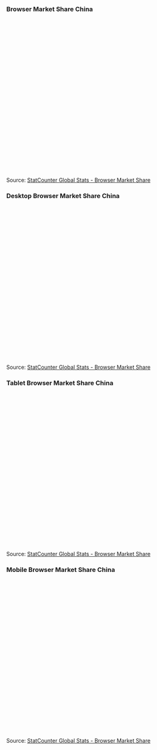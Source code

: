 ### Browser Market Share China

<div id="all-browser-CN-monthly-201807-201907" width="600" height="400" style="width:600px; height: 400px;"></div><!-- You may change the values of width and height above to resize the chart --><p>Source: <a href="https://gs.statcounter.com/browser-market-share/all/china#monthly-201807-201907">StatCounter Global Stats - Browser Market Share</a></p><script type="text/javascript" src="https://www.statcounter.com/js/fusioncharts.js"></script><script type="text/javascript" src="https://gs.statcounter.com/chart.php?all-browser-CN-monthly-201807-201907&chartWidth=600"></script>

### Desktop Browser Market Share China

<div id="desktop-browser-CN-monthly-201807-201907" width="600" height="400" style="width:600px; height: 400px;"></div><!-- You may change the values of width and height above to resize the chart --><p>Source: <a href="https://gs.statcounter.com/browser-market-share/desktop/china#monthly-201807-201907">StatCounter Global Stats - Browser Market Share</a></p><script type="text/javascript" src="https://www.statcounter.com/js/fusioncharts.js"></script><script type="text/javascript" src="https://gs.statcounter.com/chart.php?desktop-browser-CN-monthly-201807-201907&chartWidth=600"></script>

### Tablet Browser Market Share China

<div id="tablet-browser-CN-monthly-201807-201907" width="600" height="400" style="width:600px; height: 400px;"></div><!-- You may change the values of width and height above to resize the chart --><p>Source: <a href="https://gs.statcounter.com/browser-market-share/tablet/china#monthly-201807-201907">StatCounter Global Stats - Browser Market Share</a></p><script type="text/javascript" src="https://www.statcounter.com/js/fusioncharts.js"></script><script type="text/javascript" src="https://gs.statcounter.com/chart.php?tablet-browser-CN-monthly-201807-201907&chartWidth=600"></script>


### Mobile Browser Market Share China

<div id="mobile_browser-CN-monthly-201807-201907" width="600" height="400" style="width:600px; height: 400px;"></div><!-- You may change the values of width and height above to resize the chart --><p>Source: <a href="https://gs.statcounter.com/browser-market-share/mobile/china#monthly-201807-201907">StatCounter Global Stats - Browser Market Share</a></p><script type="text/javascript" src="https://www.statcounter.com/js/fusioncharts.js"></script><script type="text/javascript" src="https://gs.statcounter.com/chart.php?mobile_browser-CN-monthly-201807-201907&chartWidth=600"></script>